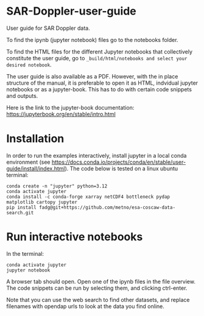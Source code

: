 # SAR-Doppler-user-guide

User guide for SAR Doppler data.

To find the ipynb (jupyter notebook) files go to the notebooks folder.

To find the HTML files for the different Jupyter notebooks that collectively
constitute the user guide, go to `_build/html/notebooks and select your desired
notebook`.

The user guide is also available as a PDF. However, with the in place structure of the manual, it is preferable to open it as HTML, indvidual jupyter notebooks or as a jupyter-book. This has to do with certain code snippets and outputs.

Here is the link to the jupyter-book documentation: https://jupyterbook.org/en/stable/intro.html

# Installation

In order to run the examples interactively, install jupyter in a local conda
environment (see
https://docs.conda.io/projects/conda/en/stable/user-guide/install/index.html).
The code below is tested on a linux ubuntu terminal:

```
conda create -n "jupyter" python=3.12
conda activate jupyter
conda install -c conda-forge xarray netCDF4 bottleneck pydap matplotlib cartopy jupyter
pip install fadg@git+https://github.com/metno/esa-coscaw-data-search.git
```

# Run interactive notebooks

In the terminal:

```
conda activate jupyter
jupyter notebook
```

A browser tab should open. Open one of the ipynb files in the file overview.
The code snippets can be run by selecting them, and clicking ctrl-enter.

Note that you can use the web search to find other datasets, and replace
filenames with opendap urls to look at the data you find online.
